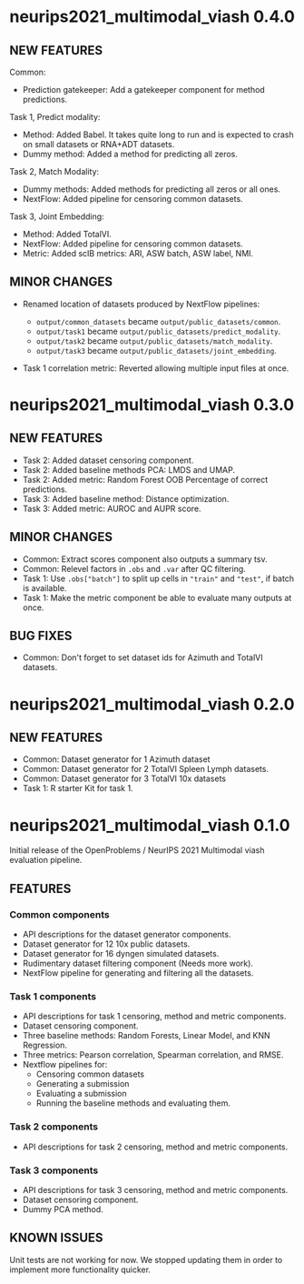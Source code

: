 # neurips2021_multimodal_viash 0.4.0

## NEW FEATURES

Common:
* Prediction gatekeeper: Add a gatekeeper component for method predictions.

Task 1, Predict modality:

* Method: Added Babel. It takes quite long to run and is expected to crash on small datasets or RNA+ADT datasets.
* Dummy method: Added a method for predicting all zeros.

Task 2, Match Modality:

* Dummy methods: Added methods for predicting all zeros or all ones.
* NextFlow: Added pipeline for censoring common datasets.

Task 3, Joint Embedding:

* Method: Added TotalVI.
* NextFlow: Added pipeline for censoring common datasets.
* Metric: Added scIB metrics: ARI, ASW batch, ASW label, NMI.

## MINOR CHANGES

* Renamed location of datasets produced by NextFlow pipelines:
  - `output/common_datasets` became `output/public_datasets/common`.
  - `output/task1` became `output/public_datasets/predict_modality`.
  - `output/task2` became `output/public_datasets/match_modality`.
  - `output/task3` became `output/public_datasets/joint_embedding`.

* Task 1 correlation metric: Reverted allowing multiple input files at once.

# neurips2021_multimodal_viash 0.3.0

## NEW FEATURES

* Task 2: Added dataset censoring component.
* Task 2: Added baseline methods PCA: LMDS and UMAP.
* Task 2: Added metric: Random Forest OOB Percentage of correct predictions.
* Task 3: Added baseline method: Distance optimization.
* Task 3: Added metric: AUROC and AUPR score.

## MINOR CHANGES

* Common: Extract scores component also outputs a summary tsv.
* Common: Relevel factors in `.obs` and `.var` after QC filtering.
* Task 1: Use `.obs["batch"]` to split up cells in `"train"` and `"test"`, if batch is available.
* Task 1: Make the metric component be able to evaluate many outputs at once.

## BUG FIXES

* Common: Don't forget to set dataset ids for Azimuth and TotalVI datasets.


# neurips2021_multimodal_viash 0.2.0

## NEW FEATURES

* Common: Dataset generator for 1 Azimuth dataset
* Common: Dataset generator for 2 TotalVI Spleen Lymph datasets.
* Common: Dataset generator for 3 TotalVI 10x datasets
* Task 1: R starter Kit for task 1.


# neurips2021_multimodal_viash 0.1.0

Initial release of the OpenProblems / NeurIPS 2021 Multimodal viash evaluation pipeline.

## FEATURES

### Common components
* API descriptions for the dataset generator components.
* Dataset generator for 12 10x public datasets.
* Dataset generator for 16 dyngen simulated datasets.
* Rudimentary dataset filtering component (Needs more work).
* NextFlow pipeline for generating and filtering all the datasets.

### Task 1 components
* API descriptions for task 1 censoring, method and metric components.
* Dataset censoring component.
* Three baseline methods: Random Forests, Linear Model, and KNN Regression.
* Three metrics: Pearson correlation, Spearman correlation, and RMSE.
* Nextflow pipelines for:
  - Censoring common datasets
  - Generating a submission
  - Evaluating a submission
  - Running the baseline methods and evaluating them.

### Task 2 components
* API descriptions for task 2 censoring, method and metric components.

### Task 3 components
* API descriptions for task 3 censoring, method and metric components.
* Dataset censoring component.
* Dummy PCA method.

## KNOWN ISSUES

Unit tests are not working for now. We stopped updating them in order to implement more functionality quicker.